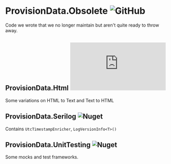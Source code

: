 # ProvisionData.Obsolete ![GitHub](https://img.shields.io/github/license/provisiondata/ProvisionData.Obsolete)

Code we wrote that we no longer maintain but aren't quite ready to throw away. 


## ProvisionData.Html ![Nuget](https://img.shields.io/nuget/v/ProvisionData.Html)

Some variations on HTML to Text and Text to HTML


## ProvisionData.Serilog ![Nuget](https://img.shields.io/nuget/v/ProvisionData.Serilog)

Contains `UtcTimestampEnricher`, `LogVersionInfo<T>()`


## ProvisionData.UnitTesting ![Nuget](https://img.shields.io/nuget/v/ProvisionData.UnitTesting)

Some mocks and test frameworks.
